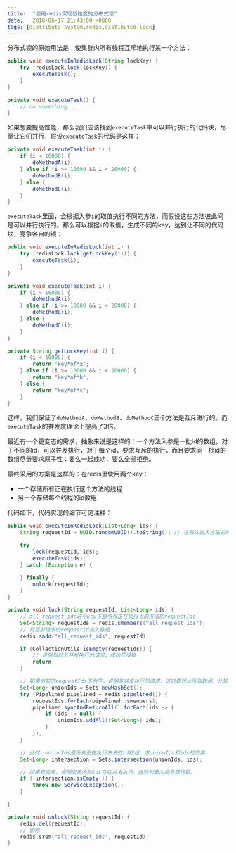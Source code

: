 ```yaml
---
title:  "使用redis实现低粒度的分布式锁"
date:   2018-06-17 21:43:00 +0800
tags: [distribute-system,redis,distibuted-lock]
---
```


分布式锁的原始用法是：使集群内所有线程互斥地执行某一个方法：

~~~ java
public void executeInRedisLock(String lockKey) {
    try (redisLock.lock(lockKey)) {
        executeTask();
    }
}

private void executeTask() {
    // do something...
}
~~~

如果想要提高性能，那么我们应该找到`executeTask`中可以并行执行的代码块，尽量让它们并行，假设`executeTask`的代码是这样：

~~~ java
private void executeTask(int i) {
    if (i < 10000) {
        doMethodA(i);
    } else if (i >= 10000 && i < 20000) {
        doMethodB(i);
    } else {
        doMethodC(i);
    }
}
~~~

`executeTask`里面，会根据入参`i`的取值执行不同的方法，而假设这些方法彼此间是可以并行执行的。那么可以根据`i`的取值，生成不同的key，达到让不同的代码块，竞争各自的锁：

~~~ java
public void executeInRedisLock(int i) {
    try (redisLock.lock(getLockKey(i))) {
        executeTask(i);
    }
}

private void executeTask(int i) {
    if (i < 10000) {
        doMethodA(i);
    } else if (i >= 10000 && i < 20000) {
        doMethodB(i);
    } else {
        doMethodC(i);
    }
}

private String getLockKey(int i) {
    if (i < 10000) {
        return "key*of*a";
    } else if (i >= 10000 && i < 20000) {
        return "key*of*b";
    } else {
        return "key*of*c";
    }
}
~~~

这样，我们保证了`doMethodA`、`doMethodB`、`doMethodC`三个方法是互斥进行的。而`executeTask`的并发度理论上提高了3倍。

最近有一个更变态的需求，抽象来说是这样的：一个方法入参是一批id的数组，对于不同的id，可以并发执行，对于每个id，要求互斥的执行，而且要求同一批id的数组尽量要求原子性：要么一起成功，要么全部拒绝。

最终采用的方案是这样的：在redis里使用两个key：

- 一个存储所有正在执行这个方法的线程
- 另一个存储每个线程的id数组

代码如下，代码实现的细节可见注释：

~~~ java
public void executeInRedisLock(List<Long> ids) {
    String requestId = UUID.randomUUID().toString(); // 在每次进入方法的时候随机生成的唯一标识

    try {
        lock(requestId, ids);
        executeTask(ids);
    } catch (Exception e) {

    } finally {
        unlock(requestId);
    }
}

private void lock(String requestId, List<Long> ids) {
    // all_request_ids这个key下是所有正在执行当前方法的requestIds
    Set<String> requestIds = redis.smembers("all_request_ids");
    // 将当前请求的requestId加入数组
    redis.sadd("all_request_ids", requestId);

    if (CollectionUtils.isEmpty(requestIds)) {
        // 说明当前无并发执行的请求，成功获得锁
        return;
    }

    // 如果当前的requestIds不为空，说明有并发执行的请求，这时要对比所有数组，比较入参id数组和正在执行方法的id数组
    Set<Long> unionIds = Sets.newHashSet();
    try (Pipelined pipelined = redis.pipelined()) {
        requestIds.forEach(pipelined::smembers);
        pipelined.syncAndReturnAll().forEach(ids -> {
            if (ids != null) {
                unionIds.addAll((Set<Long>) ids);
            }
        });
    }

    // 此时，unionIds是所有正在执行方法的id数组，求unionIds和ids的交集
    Set<Long> intersection = Sets.intersection(unionIds, ids);

    // 如果有交集，说明交集内的ids存在并发执行，这时判断为没有获得锁。
    if (!intersection.isEmpty()) {
        throw new ServiceException();
    }

}

private void unlock(String requestId) {
    redis.del(requestId);
    // 删除
    redis.srem("all_request_ids", requestId);
}
~~~
